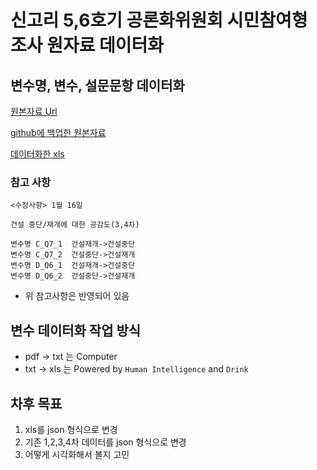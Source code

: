 # 신고리 5,6호기 공론화위원회 시민참여형 조사 원자료 데이터화

## 변수명, 변수, 설문문항 데이터화

[원본자료 Url](http://npp.jiniworks.com/npp/join/output.do?mode=view&articleNo=9054&article.offset=0&articleLimit=10)

[github에 백업한 원본자료](data/origin/)

[데이터화한 xls](data/converted_variable.xlsx)

### 참고 사항

```
<수정사항> 1월 16일

건설 중단/재개에 대한 공감도(3,4차)

변수명 C_Q7_1  건설재개->건설중단
변수명 C_Q7_2  건설중단->건설재개
변수명 D_Q6_1  건설재개->건설중단
변수명 D_Q6_2  건설중단->건설재개
```

- 위 참고사항은 반영되어 있음

## 변수 데이터화 작업 방식

- pdf -> txt 는 Computer
- txt -> xls 는 Powered by `Human Intelligence` and `Drink`


## 차후 목표

1. xls를 json 형식으로 변경
2. 기존 1,2,3,4차 데이터를 json 형식으로 변경
3. 어떻게 시각화해서 볼지 고민